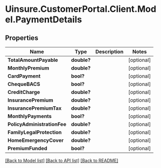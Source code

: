 # Uinsure.CustomerPortal.Client.Model.PaymentDetails

## Properties

Name | Type | Description | Notes
------------ | ------------- | ------------- | -------------
**TotalAmountPayable** | **double?** |  | [optional] 
**MonthlyPremium** | **double?** |  | [optional] 
**CardPayment** | **bool?** |  | [optional] 
**ChequeBACS** | **bool?** |  | [optional] 
**CreditCharge** | **double?** |  | [optional] 
**InsurancePremium** | **double?** |  | [optional] 
**InsurancePremiumTax** | **double?** |  | [optional] 
**MonthlyPayments** | **bool?** |  | [optional] 
**PolicyAdministrationFee** | **double?** |  | [optional] 
**FamilyLegalProtection** | **double?** |  | [optional] 
**HomeEmergencyCover** | **double?** |  | [optional] 
**PremiumFunded** | **bool?** |  | [optional] 

[[Back to Model list]](../README.md#documentation-for-models) [[Back to API list]](../README.md#documentation-for-api-endpoints) [[Back to README]](../README.md)

